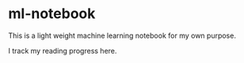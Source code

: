# ml-notebook

This is a light weight machine learning notebook for my own purpose. 

I track my reading progress here.
